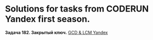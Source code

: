 # Solutions for tasks from CODERUN Yandex first season.
<div></div>
<div><b>Задача 182. Закрытый ключ.</b> <a href="https://coderun.yandex.ru/seasons/first_2023/tracks/backend/problem/gcd-and-lcm-yandex">GCD & LCM Yandex</a></div>

